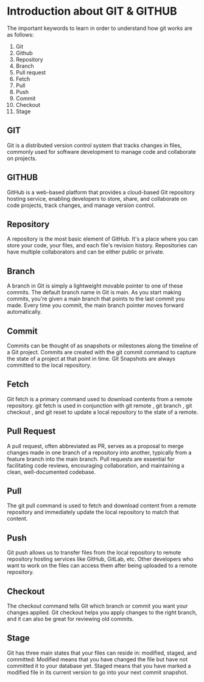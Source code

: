 # Introduction about GIT & GITHUB

The important keywords to learn in order to understand how git works are as follows:

1. Git
2. Github
3. Repository
4. Branch
5. Pull request
6. Fetch
7. Pull
8. Push
9. Commit
10. Checkout
11. Stage

## GIT

Git is a distributed version control system that tracks changes in files, commonly used for software development to manage code and collaborate on projects.

## GITHUB

GitHub is a web-based platform that provides a cloud-based Git repository hosting service, enabling developers to store, share, and collaborate on code projects, track changes, and manage version control.

## Repository

A repository is the most basic element of GitHub. It's a place where you can store your code, your files, and each file's revision history. Repositories can have multiple collaborators and can be either public or private.

## Branch

A branch in Git is simply a lightweight movable pointer to one of these commits. The default branch name in Git is main. As you start making commits, you're given a main branch that points to the last commit you made. Every time you commit, the main branch pointer moves forward automatically.

## Commit

Commits can be thought of as snapshots or milestones along the timeline of a Git project. Commits are created with the git commit command to capture the state of a project at that point in time. Git Snapshots are always committed to the local repository.

## Fetch

Git fetch is a primary command used to download contents from a remote repository. git fetch is used in conjunction with git remote , git branch , git checkout , and git reset to update a local repository to the state of a remote.

## Pull Request

A pull request, often abbreviated as PR, serves as a proposal to merge changes made in one branch of a repository into another, typically from a feature branch into the main branch. Pull requests are essential for facilitating code reviews, encouraging collaboration, and maintaining a clean, well-documented codebase.

## Pull

The git pull command is used to fetch and download content from a remote repository and immediately update the local repository to match that content.

## Push

Git push allows us to transfer files from the local repository to remote repository hosting services like GitHub, GitLab, etc. Other developers who want to work on the files can access them after being uploaded to a remote repository.

## Checkout

The checkout command tells Git which branch or commit you want your changes applied. Git checkout helps you apply changes to the right branch, and it can also be great for reviewing old commits.

## Stage

Git has three main states that your files can reside in: modified, staged, and committed: Modified means that you have changed the file but have not committed it to your database yet. Staged means that you have marked a modified file in its current version to go into your next commit snapshot.
